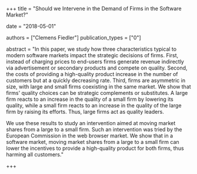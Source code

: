 +++
title = "Should we Intervene in the Demand of Firms in the Software Market?"

date = "2018-05-01"

authors = ["Clemens Fiedler"]
publication_types = ["0"]

abstract = "In this paper, we study how three characteristics typical to modern software markets impact the strategic decisions of firms. First, instead of charging prices to end-users firms generate revenue indirectly via advertisement or secondary products and compete on quality. Second, the costs of providing a high-quality product increase in the number of customers but at a quickly decreasing rate. Third, firms are asymmetric in size, with large and small firms coexisting in the same market. We show that firms' quality choices can be strategic complements or substitutes. A large firm reacts to an increase in the quality of a small firm by lowering its quality, while a small firm reacts to an increase in the quality of the large firm by raising its efforts. Thus, large firms act as quality leaders.

We use these results to study an intervention aimed at moving market shares from a large to a small firm. Such an intervention was tried by the European Commission in the web browser market. We show that in a software market, moving market shares from a large to a small firm can lower the incentives to provide a high-quality product for both firms, thus harming all customers."

+++

